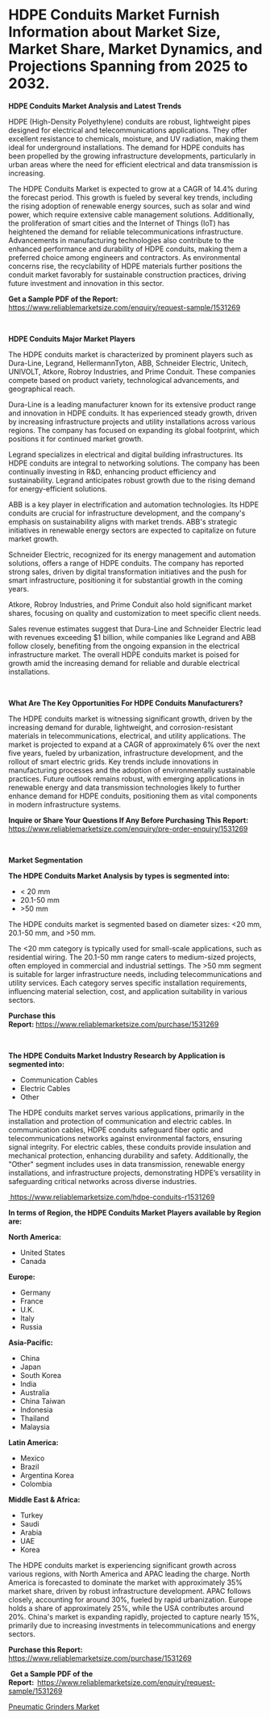 <p><h1>HDPE Conduits Market Furnish Information about Market Size, Market Share, Market Dynamics, and Projections Spanning from 2025 to 2032.</h1></p><p><strong>HDPE Conduits Market Analysis and Latest Trends</strong></p>
<p><p>HDPE (High-Density Polyethylene) conduits are robust, lightweight pipes designed for electrical and telecommunications applications. They offer excellent resistance to chemicals, moisture, and UV radiation, making them ideal for underground installations. The demand for HDPE conduits has been propelled by the growing infrastructure developments, particularly in urban areas where the need for efficient electrical and data transmission is increasing.</p><p>The HDPE Conduits Market is expected to grow at a CAGR of 14.4% during the forecast period. This growth is fueled by several key trends, including the rising adoption of renewable energy sources, such as solar and wind power, which require extensive cable management solutions. Additionally, the proliferation of smart cities and the Internet of Things (IoT) has heightened the demand for reliable telecommunications infrastructure. Advancements in manufacturing technologies also contribute to the enhanced performance and durability of HDPE conduits, making them a preferred choice among engineers and contractors. As environmental concerns rise, the recyclability of HDPE materials further positions the conduit market favorably for sustainable construction practices, driving future investment and innovation in this sector.</p></p>
<p><strong>Get a Sample PDF of the Report:&nbsp;</strong> <a href="https://www.reliablemarketsize.com/enquiry/request-sample/1531269?utm_campaign=2393&utm_medium=2&utm_source=Github&utm_content=ia&utm_term=09042025&utm_id=hdpe-conduits">https://www.reliablemarketsize.com/enquiry/request-sample/1531269</a></p>
<p>&nbsp;</p>
<p><strong>HDPE Conduits Major Market Players</strong></p>
<p><p>The HDPE conduits market is characterized by prominent players such as Dura-Line, Legrand, HellermannTyton, ABB, Schneider Electric, Unitech, UNIVOLT, Atkore, Robroy Industries, and Prime Conduit. These companies compete based on product variety, technological advancements, and geographical reach.</p><p>Dura-Line is a leading manufacturer known for its extensive product range and innovation in HDPE conduits. It has experienced steady growth, driven by increasing infrastructure projects and utility installations across various regions. The company has focused on expanding its global footprint, which positions it for continued market growth.</p><p>Legrand specializes in electrical and digital building infrastructures. Its HDPE conduits are integral to networking solutions. The company has been continually investing in R&D, enhancing product efficiency and sustainability. Legrand anticipates robust growth due to the rising demand for energy-efficient solutions.</p><p>ABB is a key player in electrification and automation technologies. Its HDPE conduits are crucial for infrastructure development, and the company's emphasis on sustainability aligns with market trends. ABB's strategic initiatives in renewable energy sectors are expected to capitalize on future market growth.</p><p>Schneider Electric, recognized for its energy management and automation solutions, offers a range of HDPE conduits. The company has reported strong sales, driven by digital transformation initiatives and the push for smart infrastructure, positioning it for substantial growth in the coming years.</p><p>Atkore, Robroy Industries, and Prime Conduit also hold significant market shares, focusing on quality and customization to meet specific client needs. </p><p>Sales revenue estimates suggest that Dura-Line and Schneider Electric lead with revenues exceeding $1 billion, while companies like Legrand and ABB follow closely, benefiting from the ongoing expansion in the electrical infrastructure market. The overall HDPE conduits market is poised for growth amid the increasing demand for reliable and durable electrical installations.</p></p>
<p>&nbsp;</p>
<p><strong>What Are The Key Opportunities For HDPE Conduits Manufacturers?</strong></p>
<p><p>The HDPE conduits market is witnessing significant growth, driven by the increasing demand for durable, lightweight, and corrosion-resistant materials in telecommunications, electrical, and utility applications. The market is projected to expand at a CAGR of approximately 6% over the next five years, fueled by urbanization, infrastructure development, and the rollout of smart electric grids. Key trends include innovations in manufacturing processes and the adoption of environmentally sustainable practices. Future outlook remains robust, with emerging applications in renewable energy and data transmission technologies likely to further enhance demand for HDPE conduits, positioning them as vital components in modern infrastructure systems.</p></p>
<p><strong>Inquire or Share Your Questions If Any Before Purchasing This Report:</strong> <a href="https://www.reliablemarketsize.com/enquiry/pre-order-enquiry/1531269?utm_campaign=2393&utm_medium=2&utm_source=Github&utm_content=ia&utm_term=09042025&utm_id=hdpe-conduits">https://www.reliablemarketsize.com/enquiry/pre-order-enquiry/1531269</a></p>
<p>&nbsp;</p>
<p><strong>Market Segmentation</strong></p>
<p><strong>The HDPE Conduits Market Analysis by types is segmented into:</strong></p>
<p><ul><li>< 20 mm</li><li>20.1-50 mm</li><li>>50 mm</li></ul></p>
<p><p>The HDPE conduits market is segmented based on diameter sizes: <20 mm, 20.1-50 mm, and >50 mm. </p><p>The <20 mm category is typically used for small-scale applications, such as residential wiring. The 20.1-50 mm range caters to medium-sized projects, often employed in commercial and industrial settings. The >50 mm segment is suitable for larger infrastructure needs, including telecommunications and utility services. Each category serves specific installation requirements, influencing material selection, cost, and application suitability in various sectors.</p></p>
<p><strong>Purchase this Report:&nbsp;</strong><a href="https://www.reliablemarketsize.com/purchase/1531269?utm_campaign=2393&utm_medium=2&utm_source=Github&utm_content=ia&utm_term=09042025&utm_id=hdpe-conduits">https://www.reliablemarketsize.com/purchase/1531269</a></p>
<p>&nbsp;</p>
<p><strong>The HDPE Conduits Market Industry Research by Application is segmented into:</strong></p>
<p><ul><li>Communication Cables</li><li>Electric Cables</li><li>Other</li></ul></p>
<p><p>The HDPE conduits market serves various applications, primarily in the installation and protection of communication and electric cables. In communication cables, HDPE conduits safeguard fiber optic and telecommunications networks against environmental factors, ensuring signal integrity. For electric cables, these conduits provide insulation and mechanical protection, enhancing durability and safety. Additionally, the "Other" segment includes uses in data transmission, renewable energy installations, and infrastructure projects, demonstrating HDPE’s versatility in safeguarding critical networks across diverse industries.</p></p>
<p><a href="https://www.reliablemarketsize.com/hdpe-conduits-r1531269?utm_campaign=2393&utm_medium=2&utm_source=Github&utm_content=ia&utm_term=09042025&utm_id=hdpe-conduits">&nbsp;https://www.reliablemarketsize.com/hdpe-conduits-r1531269</a></p>
<p><strong>In terms of Region, the HDPE Conduits Market Players available by Region are:</strong></p>
<p>
    <p> <strong> North America: </strong>
        <ul>
            <li>United States</li>
            <li>Canada</li>
        </ul>
        </p> 
    <p> <strong> Europe: </strong>
        <ul>
            <li>Germany</li>
            <li>France</li>
            <li>U.K.</li>
            <li>Italy</li>
            <li>Russia</li>
        </ul>
        </p> 
    <p> <strong> Asia-Pacific: </strong>
        <ul>
            <li>China</li>
            <li>Japan</li>
            <li>South Korea</li>
            <li>India</li>
            <li>Australia</li>
            <li>China Taiwan</li>
            <li>Indonesia</li>
            <li>Thailand</li>
            <li>Malaysia</li>
        </ul>
        </p> 
    <p> <strong> Latin America: </strong>
        <ul>
            <li>Mexico</li>
            <li>Brazil</li>
            <li>Argentina Korea</li>
            <li>Colombia</li>
        </ul>
        </p> 
    <p> <strong> Middle East & Africa: </strong>
        <ul>
            <li>Turkey</li>
            <li>Saudi</li>
            <li>Arabia</li>
            <li>UAE</li>
            <li>Korea</li>
        </ul>
    </p>
    </p>
<p><p>The HDPE conduits market is experiencing significant growth across various regions, with North America and APAC leading the charge. North America is forecasted to dominate the market with approximately 35% market share, driven by robust infrastructure development. APAC follows closely, accounting for around 30%, fueled by rapid urbanization. Europe holds a share of approximately 25%, while the USA contributes around 20%. China's market is expanding rapidly, projected to capture nearly 15%, primarily due to increasing investments in telecommunications and energy sectors.</p></p>
<p><strong>Purchase this Report: </strong><a href="https://www.reliablemarketsize.com/purchase/1531269?utm_campaign=2393&utm_medium=2&utm_source=Github&utm_content=ia&utm_term=09042025&utm_id=hdpe-conduits">https://www.reliablemarketsize.com/purchase/1531269</a></p>
<p>&nbsp;<strong>Get a Sample PDF of the Report:&nbsp;&nbsp;</strong><a href="https://www.reliablemarketsize.com/enquiry/request-sample/1531269?utm_campaign=2393&utm_medium=2&utm_source=Github&utm_content=ia&utm_term=09042025&utm_id=hdpe-conduits">https://www.reliablemarketsize.com/enquiry/request-sample/1531269</a></p>
<p><strong></strong></p>
<p><p><a href="https://github.com/kbollin866/Market-Research-Report-List-1/blob/main/pneumatic-grinders-market.md?utm_campaign=2393&utm_medium=2&utm_source=Github&utm_content=ia&utm_term=09042025&utm_id=hdpe-conduits">Pneumatic Grinders Market</a></p></p>